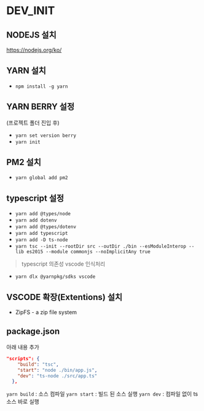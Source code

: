 # DEV_INIT

## NODEJS 설치

https://nodejs.org/ko/

## YARN 설치

- `npm install -g yarn`

## YARN BERRY 설정

(프로젝트 폴더 진입 후)

- `yarn set version berry`
- `yarn init`

## PM2 설치

- `yarn global add pm2`

## typescript 설정

- `yarn add @types/node`
- `yarn add dotenv`
- `yarn add @types/dotenv`
- `yarn add typescript`
- `yarn add -D ts-node`
- `yarn tsc --init --rootDir src --outDir ./bin --esModuleInterop --lib es2015 --module commonjs --noImplicitAny true`

> typescript 의존성 vscode 인식처리

- `yarn dlx @yarnpkg/sdks vscode`

## VSCODE 확장(Extentions) 설치

- ZipFS - a zip file system

## package.json

아래 내용 추가

```json
"scripts": {
    "build": "tsc",
    "start": "node ./bin/app.js",
    "dev": "ts-node ./src/app.ts"
  },
```

`yarn build` : 소스 컴파일
`yarn start` : 빌드 된 소스 실행
`yarn dev` : 컴파일 없이 ts 소스 바로 실행

